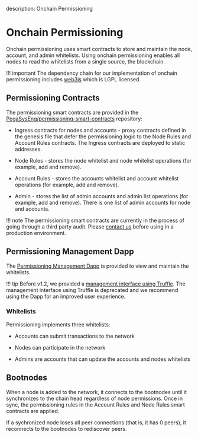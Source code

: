 description: Onchain Permissioning
<!--- END of page meta data -->

# Onchain Permissioning 

Onchain permissioning uses smart contracts to store and maintain the node, account, and admin whitelists. 
Using onchain permissioning enables all nodes to read the whitelists from a single source, the blockchain.                                        

!!! important 
    The dependency chain for our implementation of onchain permissioning includes [web3js](https://github.com/ethereum/web3.js/) which is 
    LGPL licensed.  

## Permissioning Contracts

The permissioning smart contracts are provided in the [PegaSysEng/permissioning-smart-contracts](https://github.com/PegaSysEng/permissioning-smart-contracts) repository: 

* Ingress contracts for nodes and accounts - proxy contracts defined in the genesis file that defer the permissioning logic to the 
Node Rules and Account Rules contracts. The Ingress contracts are deployed to static addresses. 

* Node Rules - stores the node whitelist and node whitelist operations (for example, add and remove). 

* Account Rules - stores the accounts whitelist and account whitelist operations (for example, add and remove). 

* Admin - stores the list of admin accounts and admin list operations (for example, add and remove). There is 
one list of admin accounts for node and accounts.

!!! note
    The permissioning smart contracts are currently in the process of going through a third party audit. 
    Please [contact us](https://pegasys.tech/contact/) before using in a production environment.

## Permissioning Management Dapp

The [Permissioning Management Dapp](../../Tutorials/Permissioning/Getting-Started-Onchain-Permissioning.md) is provided to view 
and maintain the whitelists. 

!!! tip 
    Before v1.2, we provided a [management interface using Truffle](https://docs.besu.pegasys.tech/en/1.1.4/Permissions/Onchain-Permissioning/).
    The management interface using Truffle is deprecated and we recommend using the Dapp for an improved user experience. 

### Whitelists 

Permissioning implements three whitelists: 

* Accounts can submit transactions to the network

* Nodes can participate in the network 

* Admins are accounts that can update the accounts and nodes whitelists 

## Bootnodes

When a node is added to the network, it connects to the bootnodes until it synchronizes to the chain head regardless of
node permissions. Once in sync, the permissioning rules in the Account Rules and Node Rules smart contracts are applied.  

If a sychronized node loses all peer connections (that is, it has 0 peers), it reconnects to the bootnodes to 
rediscover peers.  

